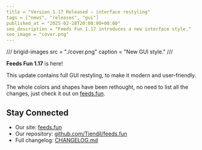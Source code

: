 ```yaml
---
title = "Version 1.17 Released — interface restyling"
tags = ["news", "releases", "gui"]
published_at = "2025-02-28T20:00:00+00:00"
seo_description = "Feeds Fun 1.17 introduces a new interface style."
seo_image = "cover.png"
---
```


/// brigid-images
src = "./cover.png"
caption = "New GUI style."
///

**Feeds Fun 1.17**  is here!

This update contains full GUI restyling, to make it modern and user-friendly.

The whole colors and shapes have been rethought, no need to list all the changes, just check it out on [feeds.fun](https://feeds.fun/).

## Stay Connected

- Our site: [feeds.fun](https://feeds.fun/)
- Our repository: [github.com/Tiendil/feeds.fun](https://github.com/Tiendil/feeds.fun)
- Full changelog: [CHANGELOG.md](https://github.com/Tiendil/feeds.fun/blob/main/CHANGELOG.md)
